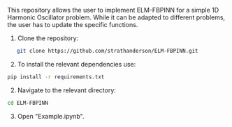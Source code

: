 This repository allows the user to implement ELM-FBPINN for a simple 1D Harmonic Oscillator problem. While it can be adapted to different problems, the user has to update the specific functions.

1. Clone the repository:
```bash
   git clone https://github.com/strathanderson/ELM-FBPINN.git
```
2. To install the relevant dependencies use:
```bash
pip install -r requirements.txt
```

2. Navigate to the relevant directory:
```bash
cd ELM-FBPINN
```

3. Open "Example.ipynb". 
